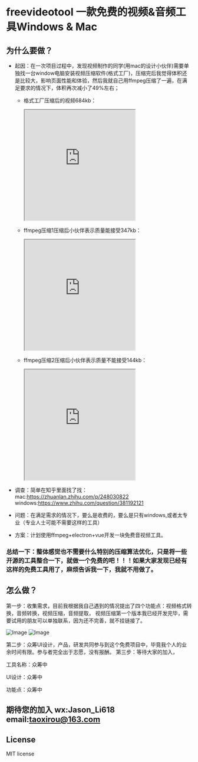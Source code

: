 # freevideotool  一款免费的视频&amp;音频工具Windows &amp; Mac

## 为什么要做？

  * 起因：在一次项目过程中，发现视频制作的同学(用mac的设计小伙伴)需要单独找一台window电脑安装视频压缩软件(格式工厂)，压缩完后我觉得体积还是比较大，影响页面性能和体验，然后我就自己用ffmpeg压缩了一遍，在满足要求的情况下，体积再次减小了49%左右；
 
    * 格式工厂压缩后的视频684kb：
      <iframe height='300' width='300' src='https://user-images.githubusercontent.com/1276755/183452108-41a44971-b907-4416-85fd-3474d7a61da9.mp4'></iframe>

    * ffmpeg压缩1压缩后小伙伴表示质量能接受347kb：
      <iframe height='300' width='300' src='https://user-images.githubusercontent.com/1276755/183452409-331dad46-2c98-4df5-b52c-6f955791dfeb.mp4'></iframe>

    * ffmpeg压缩2压缩后小伙伴表示质量不能接受144kb：
      <iframe height='300' width='300' src='https://user-images.githubusercontent.com/1276755/183452461-ef8358d5-8a0f-4c5a-b10e-08e441345957.mp4'></iframe>

  * 调查：简单在知乎里面找了找：
    mac:https://zhuanlan.zhihu.com/p/248030822
    windows:https://www.zhihu.com/question/381192121
    
  * 问题：在满足需求的情况下，要么是收费的，要么是只有windows,或者太专业（专业人士可能不需要这样的工具）
  
  * 方案：计划使用ffmpeg+electron+vue开发一块免费音视频工具。

### 总结一下：整体感觉也不需要什么特别的压缩算法优化，只是将一些开源的工具整合一下，就做一个免费的吧！！！如果大家发现已经有这样的免费工具用了，麻烦告诉我一下，我就不用做了。
  
## 怎么做？

  第一步：收集需求，目前我根据我自己遇到的情况提出了四个功能点：视频格式转换，音频转换，视频压缩，音频提取，
视频压缩第一个版本我已经开发完毕，需要试用的朋友可以单独联系，因为还不完善，就不挂链接了。

![Image](https://user-images.githubusercontent.com/1276755/183420595-45cd1800-3639-44b8-91e1-add74b6f1045.png)
![Image](https://user-images.githubusercontent.com/1276755/183420596-3d88c750-71f9-475f-ab1c-308a0d33c22e.png)


  第二步：众筹UI设计，产品，研发共同参与到这个免费项目中，毕竟我个人的业余时间有限。参与者完全出于志愿，没有报酬。
  第三步：等待大家的加入，

  工具名称：众筹中
  
  UI设计：众筹中
  
  功能点：众筹中
  
## 期待您的加入 wx:Jason_Li618    email:taoxirou@163.com

## License
MIT license
